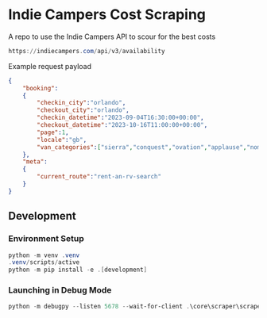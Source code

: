 # Indie Campers Cost Scraping

A repo to use the Indie Campers API to scour for the best costs

```powershell
https://indiecampers.com/api/v3/availability
```

Example request payload

```json
{
    "booking":
    {
        "checkin_city":"orlando",
        "checkout_city":"orlando",
        "checkin_datetime":"2023-09-04T16:30:00+00:00",
        "checkout_datetime":"2023-10-16T11:00:00+00:00",
        "page":1,
        "locale":"gb",
        "van_categories":["sierra","conquest","ovation","applause","nomad-pop-top","four-winds","marco-polo","vw-california-premium","atlas-5","california","solis-air","sporty","atlas","nomad-ivy","nomad","metris","etrusco","active-plus","wrangler","tellaro","rebel","solis","vw-grand-california","california-manual","dawn-patrol","urban","explorer"]
    },
    "meta":
    {
        "current_route":"rent-an-rv-search"
    }
}
```

## Development

### Environment Setup

```powershell
python -m venv .venv
.venv/scripts/active
python -m pip install -e .[development]
```

### Launching in Debug Mode

```powershell
python -m debugpy --listen 5678 --wait-for-client .\core\scraper\scraper.py
```
